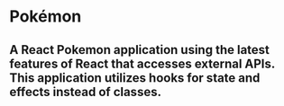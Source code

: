 # Pokémon

## A React Pokemon application using the latest features of React that accesses external APIs. This application utilizes hooks for state and effects instead of classes.